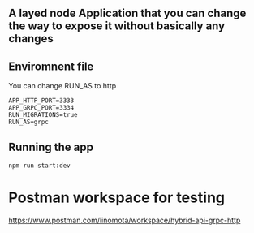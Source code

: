 ## A layed node Application that you can change the way to expose it without basically any changes

## Enviromnent file
You can change RUN_AS to http
```
APP_HTTP_PORT=3333
APP_GRPC_PORT=3334
RUN_MIGRATIONS=true
RUN_AS=grpc
```

## Running the app 
`npm run start:dev`

# Postman workspace for testing
https://www.postman.com/linomota/workspace/hybrid-api-grpc-http
